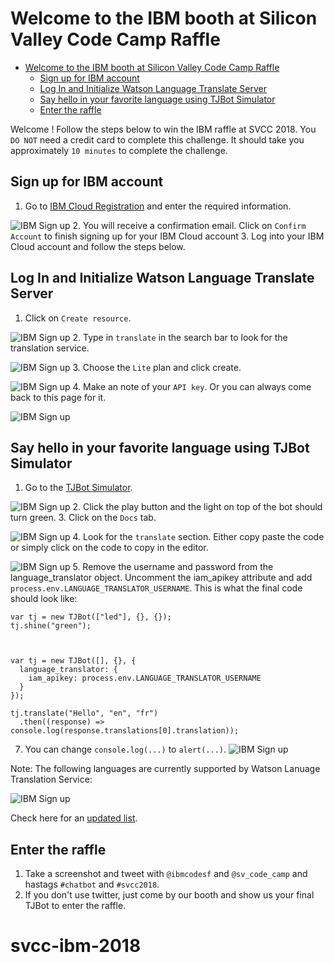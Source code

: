 # Welcome to the IBM booth at Silicon Valley Code Camp Raffle


<!-- TOC -->

- [Welcome to the IBM booth at Silicon Valley Code Camp Raffle](#welcome-to-the-ibm-booth-at-silicon-valley-code-camp-raffle)
  - [Sign up for IBM account](#sign-up-for-ibm-account)
  - [Log In and Initialize Watson Language Translate Server](#log-in-and-initialize-watson-language-translate-server)
  - [Say hello in your favorite language using TJBot Simulator](#say-hello-in-your-favorite-language-using-tjbot-simulator)
  - [Enter the raffle](#enter-the-raffle)

<!-- /TOC -->

Welcome ! Follow the steps below to win the IBM raffle at SVCC 2018. You `DO NOT` need a credit card to complete this challenge. It should take you approximately `10 minutes` to complete the challenge. 

## Sign up for IBM account
1. Go to [IBM Cloud Registration](https://console.bluemix.net/registration/) and enter the required information.

![IBM Sign up](assets/ibm-signup.jpg)
2. You will receive a confirmation email. Click on `Confirm Account` to finish signing up for your IBM Cloud account
3. Log into your IBM Cloud account and follow the steps below.

## Log In and Initialize Watson Language Translate Server
1. Click on `Create resource`.

![IBM Sign up](assets/ibm-dashboard-clean.jpg)
2. Type in `translate` in the search bar to look for the translation service.

![IBM Sign up](assets/ibm-catalog-translate.jpg)
3. Choose the `Lite` plan and click create.

![IBM Sign up](assets/ibm-translate-initiate.jpg)
4. Make an note of your `API key`. Or you can always come back to this page for it.

![IBM Sign up](assets/ibm-translate-key.jpg)

## Say hello in your favorite language using TJBot Simulator
1. Go to the [TJBot Simulator](https://my-tjbot.mybluemix.net/).

![IBM Sign up](assets/tjbot-1.jpg)
2. Click the play button and the light on top of the bot should turn green.
3. Click on the `Docs` tab.

![IBM Sign up](assets/tjbot-2-translate-docs.jpg)
4. Look for the `translate` section. Either copy paste the code or simply click on the code to copy in the editor.

![IBM Sign up](assets/tjbot-3-translate-insert.jpg)
5. Remove the username and password from the language_translator object. Uncomment the iam_apikey attribute and add `process.env.LANGUAGE_TRANSLATOR_USERNAME`. This is what the final code should look like:

```
var tj = new TJBot(["led"], {}, {});
tj.shine("green");



var tj = new TJBot([], {}, {
  language_translator: {
    iam_apikey: process.env.LANGUAGE_TRANSLATOR_USERNAME
  }
});

tj.translate("Hello", "en", "fr")
  .then((response) => console.log(response.translations[0].translation));
```
7. You can change `console.log(...)` to `alert(...)`.
![IBM Sign up](assets/tjbot-4-final.jpg)

Note: The following languages are currently supported by Watson Lanuage Translation Service: 

![IBM Sign up](assets/ibm-translate-languages.jpg)

Check here for an [updated list](https://console.bluemix.net/docs/services/language-translator/translation-models.html#translation-models).

## Enter the raffle
1. Take a screenshot and tweet with `@ibmcodesf` and `@sv_code_camp` and hastags `#chatbot` and `#svcc2018`.
2. If you don't use twitter, just come by our booth and show us your final TJBot to enter the raffle.


# svcc-ibm-2018
